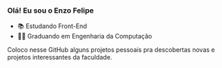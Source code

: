 ### Olá! Eu sou o Enzo Felipe

- 📚 Estudando Front-End
- 👨‍🎓 Graduando em Engenharia da Computação

Coloco nesse GitHub alguns projetos pessoais pra descobertas novas e projetos interessantes da faculdade.

